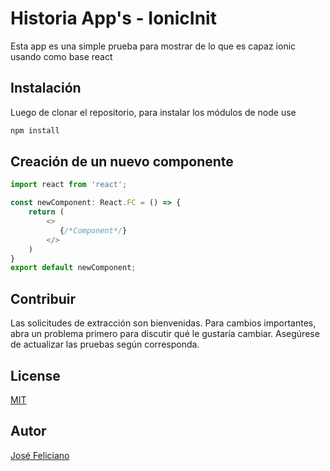 # Historia App's - IonicInit

Esta app es una simple prueba para mostrar de lo que es capaz ionic usando como base react



## Instalación

Luego de clonar el repositorio, para instalar los módulos de node use

```bash
npm install
```

## Creación de un nuevo componente

```javascript
import react from 'react';

const newComponent: React.FC = () => {
    return (
        <>
           {/*Component*/}
        </>
    )
}
export default newComponent;

```

## Contribuir
Las solicitudes de extracción son bienvenidas. Para cambios importantes, abra un problema primero para discutir qué le gustaría cambiar.
Asegúrese de actualizar las pruebas según corresponda.

## License
[MIT](https://choosealicense.com/licenses/mit/)

## Autor
[José Feliciano](https://github.com/JoseFeliciano-spec)
